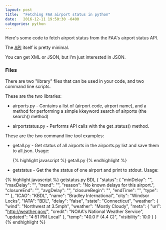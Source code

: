 ```yaml
---
layout: post
title:  "Fetching FAA airport status in python"
date:   2016-12-11 19:50:30 -0400
categories: python
---
```


Here's some code to fetch airport status from the FAA's airport status
API.

The [API](http://services.faa.gov/docs/services/airport/#airportStatus) itself is pretty minimal.

You can get XML or JSON, but I'm just interested in JSON.

### Files

There are two "library" files that can be used in your code, and two
command line scripts. 

These are the two libraries:

* airports.py - Contains a list of (airport code, airport name), and a method
for performing a simple kkeyword search of airports (the search() method)

* airportstatus.py - Performs API calls with the get_status() method. 

These are the two command line tool examples:

* getall.py - Get status of all airports in the airports.py list and save
  them to all.json. Usage:

  {% highlight javascript %}
  getall.py
  {% endhighlight %}

* getstatus - Get the the status of one airport and print to stdout. Usage:

{% highlight javascript %}
    getstatus.py BDL
    {
      "status": {
        "minDelay": "", 
        "maxDelay": "", 
        "trend": "", 
        "reason": "No known delays for this airport.", 
        "closureEnd": "", 
        "avgDelay": "", 
        "closureBegin": "", 
        "endTime": "", 
        "type": ""
      }, 
      "ICAO": "KBDL", 
      "name": "Bradley International", 
      "city": "Windsor Locks", 
      "IATA": "BDL", 
      "delay": "false", 
      "state": "Connecticut", 
      "weather": {
        "wind": "Northwest at 3.5mph", 
        "weather": "Mostly Cloudy", 
        "meta": {
          "url": "http://weather.gov/", 
          "credit": "NOAA's National Weather Service", 
          "updated": "4:51 PM Local"
        }, 
        "temp": "40.0 F (4.4 C)", 
        "visibility": 10.0
      }
    }
{% endhighlight %}
